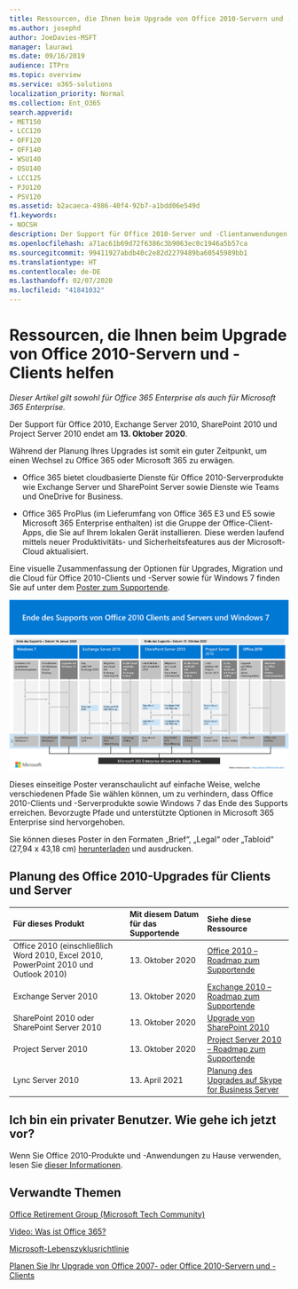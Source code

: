 ```yaml
---
title: Ressourcen, die Ihnen beim Upgrade von Office 2010-Servern und -Clients helfen
ms.author: josephd
author: JoeDavies-MSFT
manager: laurawi
ms.date: 09/16/2019
audience: ITPro
ms.topic: overview
ms.service: o365-solutions
localization_priority: Normal
ms.collection: Ent_O365
search.appverid:
- MET150
- LCC120
- OFF120
- OFF140
- WSU140
- OSU140
- LCC125
- PJU120
- PSV120
ms.assetid: b2acaeca-4986-40f4-92b7-a1bdd06e549d
f1.keywords:
- NOCSH
description: Der Support für Office 2010-Server und -Clientanwendungen wird bald eingestellt, und es stehen keine benutzerdefinierten Supportvereinbarungen zur Verfügung. In diesem Artikel erfahren Sie, wie Sie jetzt mit der Planung Ihres Upgrades beginnen.
ms.openlocfilehash: a71ac61b69d72f6386c3b9063ec0c1946a5b57ca
ms.sourcegitcommit: 99411927abdb40c2e82d2279489ba60545989bb1
ms.translationtype: HT
ms.contentlocale: de-DE
ms.lasthandoff: 02/07/2020
ms.locfileid: "41841032"
---
```

# <a name="resources-to-help-you-upgrade-from-office-2010-servers-and-clients"></a>Ressourcen, die Ihnen beim Upgrade von Office 2010-Servern und -Clients helfen

*Dieser Artikel gilt sowohl für Office 365 Enterprise als auch für Microsoft 365 Enterprise.*

Der Support für Office 2010, Exchange Server 2010, SharePoint 2010 und Project Server 2010 endet am **13. Oktober 2020**. 

Während der Planung Ihres Upgrades ist somit ein guter Zeitpunkt, um einen Wechsel zu Office 365 oder Microsoft 365 zu erwägen. 

- Office 365 bietet cloudbasierte Dienste für Office 2010-Serverprodukte wie Exchange Server und SharePoint Server sowie Dienste wie Teams und OneDrive for Business. 

- Office 365 ProPlus (im Lieferumfang von Office 365 E3 und E5 sowie Microsoft 365 Enterprise enthalten) ist die Gruppe der Office-Client-Apps, die Sie auf Ihrem lokalen Gerät installieren. Diese werden laufend mittels neuer Produktivitäts- und Sicherheitsfeatures aus der Microsoft-Cloud aktualisiert.

Eine visuelle Zusammenfassung der Optionen für Upgrades, Migration und die Cloud für Office 2010-Clients und -Server sowie für Windows 7 finden Sie auf unter dem [Poster zum Supportende](./media/upgrade-from-office-2010-servers-and-products/Office2010Windows7EndOfSupport.pdf).

![Poster zum Supportende für Office 2010-Clients and Server sowie Windows 7](./media/upgrade-from-office-2010-servers-and-products/office2010-windows7-end-of-support.png)

Dieses einseitige Poster veranschaulicht auf einfache Weise, welche verschiedenen Pfade Sie wählen können, um zu verhindern, dass Office 2010-Clients und -Serverprodukte sowie Windows 7 das Ende des Supports erreichen. Bevorzugte Pfade und unterstützte Optionen in Microsoft 365 Enterprise sind hervorgehoben.

Sie können dieses Poster in den Formaten „Brief“, „Legal“ oder „Tabloid“ (27,94 x 43,18 cm) [herunterladen](https://github.com/MicrosoftDocs/microsoft-365-docs/raw/public/microsoft-365/enterprise/media/migration-microsoft-365-enterprise-workload/Office2010Windows7EndOfSupport.pdf) und ausdrucken.
      
## <a name="office-2010-client-and-server-upgrade-planning"></a>Planung des Office 2010-Upgrades für Clients und Server
  
|**Für dieses Produkt**|**Mit diesem Datum für das Supportende**|**Siehe diese Ressource**|
|:-----|:-----|:-----|
|Office 2010 (einschließlich Word 2010, Excel 2010, PowerPoint 2010 und Outlook 2010)  <br/> | 13. Oktober 2020 |[Office 2010 – Roadmap zum Supportende](https://docs.microsoft.com/DeployOffice/office-2010-end-support-roadmap) <br/> |
|Exchange Server 2010  <br/> | 13. Oktober 2020  |[Exchange 2010 – Roadmap zum Supportende](exchange-2010-end-of-support.md) <br/> |
|SharePoint 2010 oder SharePoint Server 2010  <br/> | 13. Oktober 2020 |[Upgrade von SharePoint 2010](upgrade-from-sharepoint-2010.md) <br/> |
|Project Server 2010 <br/> | 13. Oktober 2020 | [Project Server 2010 – Roadmap zum Supportende](project-server-2010-end-of-support.md) <br/> |
|Lync Server 2010 <br/> | 13. April 2021 | [Planung des Upgrades auf Skype for Business Server](https://docs.microsoft.com/skypeforbusiness/plan-your-deployment/upgrade) <br/> |
    
## <a name="im-a-home-user-what-do-i-do"></a>Ich bin ein privater Benutzer. Wie gehe ich jetzt vor?

Wenn Sie Office 2010-Produkte und -Anwendungen zu Hause verwenden, lesen Sie [dieser Informationen](plan-upgrade-previous-versions-office.md#im-a-home-user-what-do-i-do).

## <a name="related-topics"></a>Verwandte Themen

[Office Retirement Group (Microsoft Tech Community)](https://go.microsoft.com/fwlink/?linkid=842065)
  
[Video: Was ist Office 365?](https://support.office.com/article/847caf12-2589-452c-8aca-1c009797678b.aspx)
  
[Microsoft-Lebenszyklusrichtlinie](https://go.microsoft.com/fwlink/?linkid=865200)

[Planen Sie Ihr Upgrade von Office 2007- oder Office 2010-Servern und -Clients](plan-upgrade-previous-versions-office.md)

